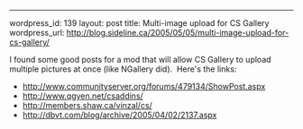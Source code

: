 --- 
wordpress_id: 139
layout: post
title: Multi-image upload for CS Gallery
wordpress_url: http://blog.sideline.ca/2005/05/05/multi-image-upload-for-cs-gallery/

<p>I found some good posts for a mod that will allow CS Gallery to upload multiple pictures at once (like NGallery did).  Here's the links:</p><ul><li><a href="http://www.communityserver.org/forums/479134/ShowPost.aspx">http://www.communityserver.org/forums/479134/ShowPost.aspx</a></li><li><a href="http://www.qgyen.net/csaddins/">http://www.qgyen.net/csaddins/</a></li><li><a href="http://members.shaw.ca/vinzal/cs/">http://members.shaw.ca/vinzal/cs/</a></li><li><a href="http://dbvt.com/blog/archive/2005/04/02/2137.aspx">http://dbvt.com/blog/archive/2005/04/02/2137.aspx</a></li></ul><p> </p>
